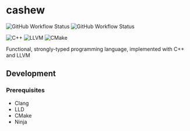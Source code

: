 # cashew

![GitHub Workflow Status](https://img.shields.io/github/actions/workflow/status/mrivnak/cashew/build.yml)
![GitHub Workflow Status](https://img.shields.io/github/actions/workflow/status/mrivnak/cashew/test.yml?label=tests)

![C++](https://img.shields.io/badge/c++-%2300599C.svg?style=for-the-badge&logo=c%2B%2B&logoColor=white)
![LLVM](https://img.shields.io/badge/llvm-%23323330.svg?style=for-the-badge&logo=llvm&logoColor=white)
![CMake](https://img.shields.io/badge/CMake-%23008FBA.svg?style=for-the-badge&logo=cmake&logoColor=white)

Functional, strongly-typed programming language, implemented with C++ and LLVM

## Development

### Prerequisites

- Clang
- LLD
- CMake
- Ninja
